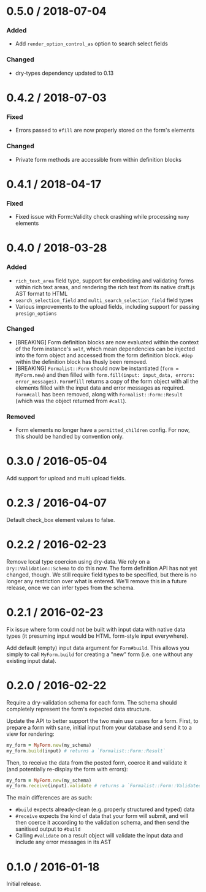 # 0.5.0 / 2018-07-04

### Added

- Add `render_option_control_as` option to search select fields

### Changed

- dry-types dependency updated to 0.13

# 0.4.2 / 2018-07-03

### Fixed

- Errors passed to `#fill` are now properly stored on the form's elements

### Changed

- Private form methods are accessible from within definition blocks

# 0.4.1 / 2018-04-17

### Fixed

- Fixed issue with Form::Validity check crashing while processing `many` elements

# 0.4.0 / 2018-03-28

### Added

- `rich_text_area` field type, support for embedding and validating forms within rich text areas, and rendering the rich text from its native draft.js AST format to HTML
- `search_selection_field` and `multi_search_selection_field` field types
- Various improvements to the upload fields, including support for passing `presign_options`

### Changed

- [BREAKING] Form definition blocks are now evaluated within the context of the form instance's `self`, which mean dependencies can be injected into the form object and accessed from the form definition block. `#dep` within the definition block has thusly been removed.
- [BREAKING] `Formalist::Form` should now be instantiated (`form = MyForm.new`) and then filled with `form.fill(input: input_data, errors: error_messages)`. `Form#fill` returns a copy of the form object with all the elements filled with the input data and error messages as required. `Form#call` has been removed, along with `Formalist::Form::Result` (which was the object returned from `#call`).

### Removed

- Form elements no longer have a `permitted_children` config. For now, this should be handled by convention only.

# 0.3.0 / 2016-05-04

Add support for upload and multi upload fields.

# 0.2.3 / 2016-04-07

Default check_box element values to false.

# 0.2.2 / 2016-02-23

Remove local type coercion using dry-data. We rely on a `Dry::Validation::Schema` to do this now. The form definition API has not yet changed, though. We still require field types to be specified, but there is no longer any restriction over what is entered. We'll remove this in a future release, once we can infer types from the schema.

# 0.2.1 / 2016-02-23

Fix issue where form could not be built with input data with native data types (it presuming input would be HTML form-style input everywhere).

Add default (empty) input data argument for `Form#build`. This allows you simply to call `MyForm.build` for creating a "new" form (i.e. one without any existing input data).

# 0.2.0 / 2016-02-22

Require a dry-validation schema for each form. The schema should completely represent the form's expected data structure.

Update the API to better support the two main use cases for a form. First, to prepare a form with sane, initial input from your database and send it to a view for rendering:

```ruby
my_form = MyForm.new(my_schema)
my_form.build(input) # returns a `Formalist::Form::Result`
```

Then, to receive the data from the posted form, coerce it and validate it (and potentially re-display the form with errors):

```ruby
my_form = MyForm.new(my_schema)
my_form.receive(input).validate # returns a `Formalist::Form::ValidatedResult`
```

The main differences are as such:

* `#build` expects already-clean (e.g. properly structured and typed) data
* `#receive` expects the kind of data that your form will submit, and will then coerce it according to the validation schema, and then send the sanitised output to `#build`
* Calling `#validate` on a result object will validate the input data and include any error messages in its AST

# 0.1.0 / 2016-01-18

Initial release.
